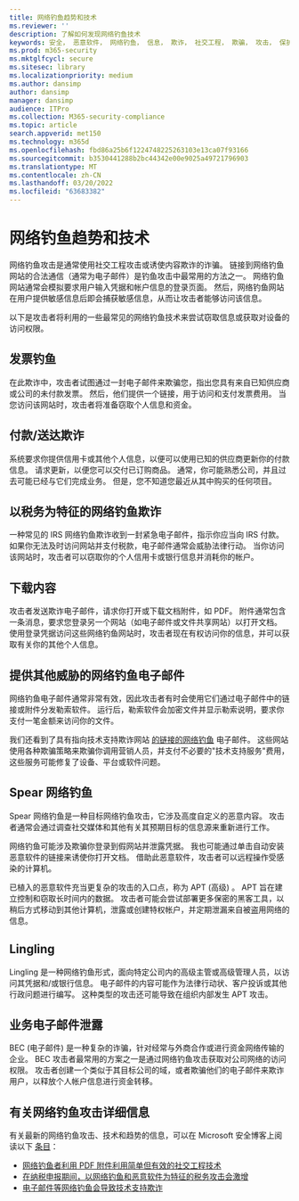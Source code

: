 ```yaml
---
title: 网络钓鱼趋势和技术
ms.reviewer: ''
description: 了解如何发现网络钓鱼技术
keywords: 安全， 恶意软件， 网络钓鱼， 信息， 欺诈， 社交工程， 欺骗， 攻击， 保护， 趋势， 目标攻击， 网络钓鱼， 钓鱼
ms.prod: m365-security
ms.mktglfcycl: secure
ms.sitesec: library
ms.localizationpriority: medium
ms.author: dansimp
author: dansimp
manager: dansimp
audience: ITPro
ms.collection: M365-security-compliance
ms.topic: article
search.appverid: met150
ms.technology: m365d
ms.openlocfilehash: fbd86a25b6f1224748225263103e13ca07f93166
ms.sourcegitcommit: b3530441288b2bc44342e00e9025a49721796903
ms.translationtype: MT
ms.contentlocale: zh-CN
ms.lasthandoff: 03/20/2022
ms.locfileid: "63683382"
---
```

# <a name="phishing-trends-and-techniques"></a>网络钓鱼趋势和技术

网络钓鱼攻击是通常使用社交工程攻击或诱使内容欺诈的诈骗。 链接到网络钓鱼网站的合法通信（通常为电子邮件）是钓鱼攻击中最常用的方法之一。 网络钓鱼网站通常会模拟要求用户输入凭据和帐户信息的登录页面。 然后，网络钓鱼网站在用户提供敏感信息后即会捕获敏感信息，从而让攻击者能够访问该信息。

以下是攻击者将利用的一些最常见的网络钓鱼技术来尝试窃取信息或获取对设备的访问权限。

## <a name="invoice-phishing"></a>发票钓鱼

在此欺诈中，攻击者试图通过一封电子邮件来欺骗您，指出您具有来自已知供应商或公司的未付款发票。 然后，他们提供一个链接，用于访问和支付发票费用。 当您访问该网站时，攻击者将准备窃取个人信息和资金。

## <a name="paymentdelivery-scam"></a>付款/送达欺诈

系统要求你提供信用卡或其他个人信息，以便可以使用已知的供应商更新你的付款信息。 请求更新，以便您可以交付已订购商品。 通常，你可能熟悉公司，并且过去可能已经与它们完成业务。 但是，您不知道您最近从其中购买的任何项目。

## <a name="tax-themed-phishing-scams"></a>以税务为特征的网络钓鱼欺诈

一种常见的 IRS 网络钓鱼欺诈收到一封紧急电子邮件，指示你应当向 IRS 付款。 如果你无法及时访问网站并支付税款，电子邮件通常会威胁法律行动。 当你访问该网站时，攻击者可以窃取你的个人信用卡或银行信息并消耗你的帐户。

## <a name="downloads"></a>下载内容

攻击者发送欺诈电子邮件，请求你打开或下载文档附件，如 PDF。 附件通常包含一条消息，要求您登录另一个网站（如电子邮件或文件共享网站）以打开文档。 使用登录凭据访问这些网络钓鱼网站时，攻击者现在有权访问你的信息，并可以获取有关你的其他个人信息。

## <a name="phishing-emails-that-deliver-other-threats"></a>提供其他威胁的网络钓鱼电子邮件

网络钓鱼电子邮件通常非常有效，因此攻击者有时会使用它们通过电子邮件中的链接或附件[](/security/compass/human-operated-ransomware)分发勒索软件。 运行后，勒索软件会加密文件并显示勒索说明，要求你支付一笔金额来访问你的文件。

我们还看到了具有指向技术支持欺诈网站 [的链接的网络钓鱼](support-scams.md) 电子邮件。 这些网站使用各种欺骗策略来欺骗你调用营销人员，并支付不必要的"技术支持服务"费用，这些服务可能修复了设备、平台或软件问题。

## <a name="spear-phishing"></a>Spear 网络钓鱼

Spear 网络钓鱼是一种目标网络钓鱼攻击，它涉及高度自定义的恶意内容。 攻击者通常会通过调查社交媒体和其他有关其预期目标的信息源来重新进行工作。

网络钓鱼可能涉及欺骗你登录到假网站并泄露凭据。 我也可能通过单击自动安装恶意软件的链接来诱使你打开文档。 借助此恶意软件，攻击者可以远程操作受感染的计算机。

已植入的恶意软件充当更复杂的攻击的入口点，称为 APT (高级) 。 APT 旨在建立控制和窃取长时间内的数据。 攻击者可能会尝试部署更多保密的黑客工具，以稍后方式移动到其他计算机，泄露或创建特权帐户，并定期泄漏来自被盗用网络的信息。

## <a name="whaling"></a>Lingling

Lingling 是一种网络钓鱼形式，面向特定公司内的高级主管或高级管理人员，以访问其凭据和/或银行信息。 电子邮件的内容可能作为法律行动状、客户投诉或其他行政问题进行编写。 这种类型的攻击还可能导致在组织内部发生 APT 攻击。

## <a name="business-email-compromise"></a>业务电子邮件泄露

BEC (电子邮件) 是一种复杂的诈骗，针对经常与外商合作或进行资金网络传输的企业。 BEC 攻击者最常用的方案之一是通过网络钓鱼攻击获取对公司网络的访问权限。 攻击者创建一个类似于其目标公司的域，或者欺骗他们的电子邮件来欺诈用户，以释放个人帐户信息进行资金转移。

## <a name="more-information-about-phishing-attacks"></a>有关网络钓鱼攻击详细信息

有关最新的网络钓鱼攻击、技术和趋势的信息，可以在 Microsoft 安全博客上阅读以下 [条目](https://www.microsoft.com/security/blog/product/windows/)：

- [网络钓鱼者利用 PDF 附件利用简单但有效的社交工程技术](https://cloudblogs.microsoft.com/microsoftsecure/2017/01/26/phishers-unleash-simple-but-effective-social-engineering-techniques-using-pdf-attachments/?source=mmpc)
- [在纳税申报期间，以网络钓鱼和恶意软件为特征的税务攻击会激增](https://cloudblogs.microsoft.com/microsoftsecure/2017/03/20/tax-themed-phishing-and-malware-attacks-proliferate-during-the-tax-filing-season/?source=mmpc)
- [电子邮件等网络钓鱼会导致技术支持欺诈](https://cloudblogs.microsoft.com/microsoftsecure/2017/08/07/links-in-phishing-like-emails-lead-to-tech-support-scam/?source=mmpc)
